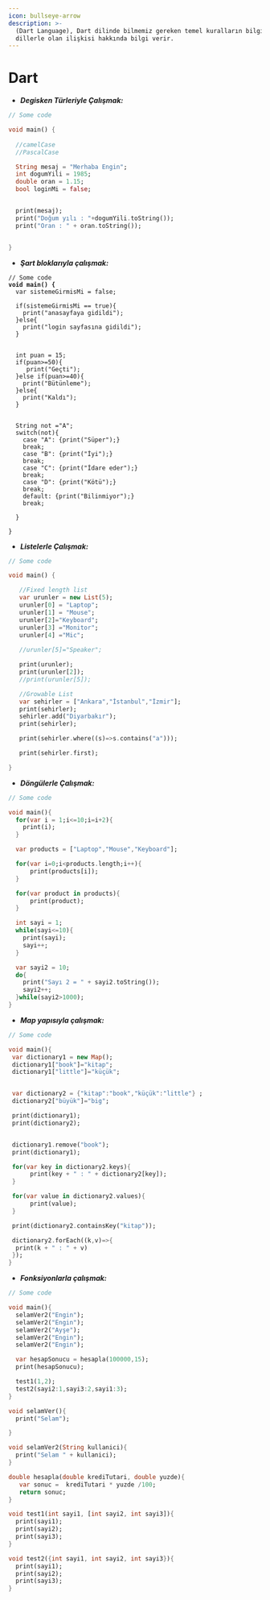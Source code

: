 ```yaml
---
icon: bullseye-arrow
description: >-
  (Dart Language), Dart dilinde bilmemiz gereken temel kuralların bilgisi, diğer
  dillerle olan ilişkisi hakkında bilgi verir.
---
```


# Dart

* _**Degisken Türleriyle Çalışmak:**_



```dart
// Some code

void main() {
  
  //camelCase
  //PascalCase

  String mesaj = "Merhaba Engin";
  int dogumYili = 1985;
  double oran = 1.15;
  bool loginMi = false;


  print(mesaj);
  print("Doğum yılı : "+dogumYili.toString());
  print("Oran : " + oran.toString());


}
```



* _**Şart bloklarıyla çalışmak:**_

<pre class="language-dart"><code class="lang-dart">// Some code
<strong>void main() {
</strong>  var sistemeGirmisMi = false;

  if(sistemeGirmisMi == true){
    print("anasayfaya gidildi");
  }else{
    print("login sayfasına gidildi");
  }
  
  
  int puan = 15;
  if(puan>=50){
     print("Geçti");
  }else if(puan>=40){
    print("Bütünleme");
  }else{
    print("Kaldı");
  }


  String not ="A";
  switch(not){
    case "A": {print("Süper");}
    break;
    case "B": {print("İyi");}
    break;
    case "C": {print("İdare eder");}
    break;
    case "D": {print("Kötü");}
    break;
    default: {print("Bilinmiyor");}
    break;

  }

}
</code></pre>

* _**Listelerle Çalışmak:**_

```dart
// Some code

void main() {

   //Fixed length list
   var urunler = new List(5);
   urunler[0] = "Laptop";
   urunler[1] = "Mouse";
   urunler[2]="Keyboard";
   urunler[3] ="Monitor";
   urunler[4] ="Mic";
  
   //urunler[5]="Speaker";

   print(urunler);
   print(urunler[2]);
   //print(urunler[5]);

   //Growable List
   var sehirler = ["Ankara","İstanbul","İzmir"];
   print(sehirler);
   sehirler.add("Diyarbakır");
   print(sehirler);

   print(sehirler.where((s)=>s.contains("a")));

   print(sehirler.first);

}
```

* _**Döngülerle Çalışmak:**_

```dart
// Some code

void main(){
  for(var i = 1;i<=10;i=i+2){
    print(i);
  }

  var products = ["Laptop","Mouse","Keyboard"];

  for(var i=0;i<products.length;i++){
      print(products[i]);
  }

  for(var product in products){
      print(product);
  }

  int sayi = 1;
  while(sayi<=10){
    print(sayi);
    sayi++;
  }

  var sayi2 = 10;
  do{
    print("Sayı 2 = " + sayi2.toString());
    sayi2++;
  }while(sayi2>1000);
}
```

* _**Map yapısıyla çalışmak:**_

```dart
// Some code

void main(){
 var dictionary1 = new Map();
 dictionary1["book"]="kitap";
 dictionary1["little"]="küçük";


 var dictionary2 = {"kitap":"book","küçük":"little"} ;
 dictionary2["büyük"]="big";

 print(dictionary1);
 print(dictionary2);


 dictionary1.remove("book");
 print(dictionary1);

 for(var key in dictionary2.keys){
      print(key + " : " + dictionary2[key]);
 }

 for(var value in dictionary2.values){
      print(value);
 }

 print(dictionary2.containsKey("kitap"));

 dictionary2.forEach((k,v)=>{
  print(k + " : " + v)
 });
}
```

* _**Fonksiyonlarla çalışmak:**_

```dart
// Some code

void main(){
  selamVer2("Engin");
  selamVer2("Engin");
  selamVer2("Ayşe");
  selamVer2("Engin");
  selamVer2("Engin");

  var hesapSonucu = hesapla(100000,15);
  print(hesapSonucu);

  test1(1,2);
  test2(sayi2:1,sayi3:2,sayi1:3);
}

void selamVer(){
  print("Selam");

}

void selamVer2(String kullanici){
  print("Selam " + kullanici);
}

double hesapla(double krediTutari, double yuzde){
   var sonuc =  krediTutari * yuzde /100;
   return sonuc;
}

void test1(int sayi1, [int sayi2, int sayi3]){
  print(sayi1);
  print(sayi2);
  print(sayi3);
}

void test2({int sayi1, int sayi2, int sayi3}){
  print(sayi1);
  print(sayi2);
  print(sayi3);
}

```

